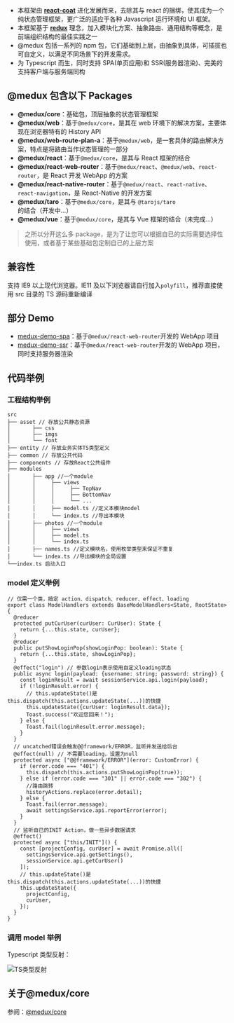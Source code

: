 - 本框架由 [**react-coat**](https://github.com/wooline/react-coat) 进化发展而来，去除其与 react 的捆绑，使其成为一个纯状态管理框架，更广泛的适应于各种 Javascript 运行环境和 UI 框架。
- 本框架基于 [**redux**](https://github.com/reduxjs/redux) 理念，加入模块化方案、抽象路由、通用结构等概念，是前端组织结构的最佳实践之一
- @medux 包括一系列的 npm 包，它们基础到上层，由抽象到具体，可插拔也可自定义，以满足不同场景下的开发需求。
- 为 Typescript 而生，同时支持 SPA(单页应用)和 SSR(服务器渲染)、完美的支持客户端与服务端同构

## @medux 包含以下 Packages

- **@medux/core**：基础包，顶层抽象的状态管理框架
- **@medux/web**：基于`@medux/core`，是其在 web 环境下的解决方案，主要体现在浏览器特有的 History API
- **@medux/web-route-plan-a**：基于`@medux/web`，是一套具体的路由解决方案，特点是将路由当作状态管理的一部分
- **@medux/react**：基于`@medux/core`，是其与 React 框架的结合
- **@medux/react-web-router**：基于`@medux/react`、`@medux/web`、`react-router`，是 React 开发 WebApp 的方案
- **@medux/react-native-router**：基于`@medux/react`、`react-native`、`react-navigation`，是 React-Native 的开发方案
- **@medux/taro**：基于`@medux/core`，是其与 `@tarojs/taro`的结合（开发中...）
- **@medux/vue**：基于`@medux/core`，是其与 Vue 框架的结合（未完成...）

> 之所以分开这么多 package，是为了让您可以根据自已的实际需要选择性使用，或者基于某些基础包定制自已的上层方案

## 兼容性

支持 IE9 以上现代浏览器。IE11 及以下浏览器请自行加入`polyfill`，推荐直接使用 src 目录的 TS 源码重新编译

## 部分 Demo

- [medux-demo-spa](https://github.com/wooline/medux-demo-spa)：基于`@medux/react-web-router`开发的 WebApp 项目
- [medux-demo-ssr](https://github.com/wooline/medux-demo-ssr)：基于`@medux/react-web-router`开发的 WebApp 项目，同时支持服务器渲染

## 代码举例

### 工程结构举例

```
src
├── asset // 存放公共静态资源
│       ├── css
│       ├── imgs
│       └── font
├── entity // 存放业务实体TS类型定义
├── common // 存放公共代码
├── components // 存放React公共组件
├── modules
│       ├── app //一个module
│       │     ├── views
│       │     │     ├── TopNav
│       │     │     ├── BottomNav
│       │     │     └── ...
│       │     ├── model.ts //定义本模块model
│       │     └── index.ts //导出本模块
│       ├── photos //一个module
│       │     ├── views
│       │     ├── model.ts
│       │     └── index.ts
│       ├── names.ts //定义模块名，使用枚举类型来保证不重复
│       └── index.ts //导出模块的全局设置
└──index.ts 启动入口
```

### model 定义举例

```JS
// 仅需一个类，搞定 action、dispatch、reducer、effect、loading
export class ModelHandlers extends BaseModelHandlers<State, RootState> {
  @reducer
  protected putCurUser(curUser: CurUser): State {
    return {...this.state, curUser};
  }
  @reducer
  public putShowLoginPop(showLoginPop: boolean): State {
    return {...this.state, showLoginPop};
  }
  @effect("login") // 参数login表示使用自定义loading状态
  public async login(payload: {username: string; password: string}) {
    const loginResult = await sessionService.api.login(payload);
    if (!loginResult.error) {
      // this.updateState()是this.dispatch(this.actions.updateState(...))的快捷
      this.updateState({curUser: loginResult.data});
      Toast.success("欢迎您回来！");
    } else {
      Toast.fail(loginResult.error.message);
    }
  }
  // uncatched错误会触发@@framework/ERROR，监听并发送给后台
  @effect(null) // 不需要loading，设置为null
  protected async ["@@framework/ERROR"](error: CustomError) {
    if (error.code === "401") {
      this.dispatch(this.actions.putShowLoginPop(true));
    } else if (error.code === "301" || error.code === "302") {
      //路由跳转
      historyActions.replace(error.detail);
    } else {
      Toast.fail(error.message);
      await settingsService.api.reportError(error);
    }
  }
  // 监听自已的INIT Action，做一些异步数据请求
  @effect()
  protected async ["this/INIT"]() {
    const [projectConfig, curUser] = await Promise.all([
      settingsService.api.getSettings(),
      sessionService.api.getCurUser()
    ]);
    // this.updateState()是this.dispatch(this.actions.updateState(...))的快捷
    this.updateState({
      projectConfig,
      curUser,
    });
  }
}
```

### 调用 model 举例

Typescript 类型反射：

![TS类型反射](https://github.com/wooline/react-coat/blob/master/docs/imgs/4.png)

## 关于@medux/core

参阅：[@medux/core](https://github.com/wooline/medux/tree/master/packages/core)
